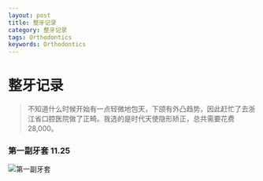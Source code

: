 ```yaml
---
layout: post
title: 整牙记录
category: 整牙记录
tags: Orthodontics
keywords: Orthodontics
---
```


# 整牙记录

> 不知道什么时候开始有一点轻微地包天，下颌有外凸趋势，因此赶忙了去浙江省口腔医院做了正畸。我选的是时代天使隐形矫正，总共需要花费28,000。

### 第一副牙套  11.25

![第一副牙套](http://osk9qlok9.bkt.clouddn.com/2017-11-25-%E7%AC%AC%E4%B8%80%E5%89%AF%E7%89%99%E5%A5%97.jpg)


